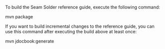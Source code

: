 To build the Seam Solder reference guide, execute the following command:

   mvn package

If you want to build incremental changes to the reference guide, you can
use this command after executing the build above at least once:

   mvn jdocbook:generate

